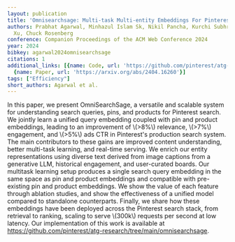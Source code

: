 ```yaml
---
layout: publication
title: 'Omnisearchsage: Multi-task Multi-entity Embeddings For Pinterest Search'
authors: Prabhat Agarwal, Minhazul Islam Sk, Nikil Pancha, Kurchi Subhra Hazra, Jiajing
  Xu, Chuck Rosenberg
conference: Companion Proceedings of the ACM Web Conference 2024
year: 2024
bibkey: agarwal2024omnisearchsage
citations: 1
additional_links: [{name: Code, url: 'https://github.com/pinterest/atg-research/tree/main/omnisearchsage'},
  {name: Paper, url: 'https://arxiv.org/abs/2404.16260'}]
tags: ["Efficiency"]
short_authors: Agarwal et al.
---
```

In this paper, we present OmniSearchSage, a versatile and scalable system for
understanding search queries, pins, and products for Pinterest search. We
jointly learn a unified query embedding coupled with pin and product
embeddings, leading to an improvement of \\(>8%\\) relevance, \\(>7%\\) engagement,
and \\(>5%\\) ads CTR in Pinterest's production search system. The main
contributors to these gains are improved content understanding, better
multi-task learning, and real-time serving. We enrich our entity
representations using diverse text derived from image captions from a
generative LLM, historical engagement, and user-curated boards. Our multitask
learning setup produces a single search query embedding in the same space as
pin and product embeddings and compatible with pre-existing pin and product
embeddings. We show the value of each feature through ablation studies, and
show the effectiveness of a unified model compared to standalone counterparts.
Finally, we share how these embeddings have been deployed across the Pinterest
search stack, from retrieval to ranking, scaling to serve \\(300k\\) requests per
second at low latency. Our implementation of this work is available at
https://github.com/pinterest/atg-research/tree/main/omnisearchsage.